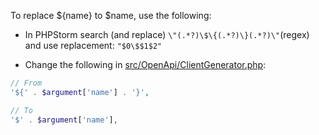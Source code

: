 

To replace ${name} to $name, use the following:

* In PHPStorm search (and replace)  `\"(.*?)\$\{(.*?)\}(.*?)\"`(regex) and use replacement: `"$0\$$1$2"`


* Change the following in [src/OpenApi/ClientGenerator.php](src/OpenApi/ClientGenerator.php):
```php
// From
'${' . $argument['name'] . '}',

// To
'$' . $argument['name'],
```



